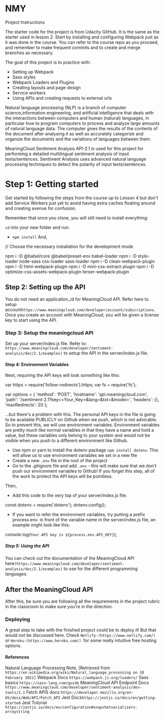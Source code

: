 # NMY
 Project Instructions

The starter code for the project is from Udacity GitHub. It is the same as the starter used in lesson 2. Start by installing and configuring Webpack just as it was done in the course. You can refer to the course repo as you proceed, and remember to make frequent commits and to create and merge branches as necessary.

The goal of this project is to practice with:
- Setting up Webpack
- Sass styles
- Webpack Loaders and Plugins
- Creating layouts and page design
- Service workers
- Using APIs and creating requests to external urls

Natural language processing (NLP) is a branch of computer science,information engineering, and artificial intelligence that deals with the interactions between computers and human (natural) languages, in particular how to program computers to process and analyze large amounts of natural language data. The computer gives the results of the contents of the document after analysing it as well as accurately categorize and organize the documents and the variations of languages between them. 

MeaningCloud Sentiment Analysis API-2.1 is used for this project for performing a detailed multilingual sentiment analysis of input texts/sentences.  Sentiment Analysis uses advanced natural language processing techniques to detect the polarity of input texts/sentences. 

# Step 1: Getting started

Get started by following the steps from the course up to Lesson 4 but don't add Service Workers just yet to avoid having extra caches floating around and creating avenue for confusion. 

Remember that once you clone, you will still need to install everything:

`cd` into your new folder and run:
- `npm install`
And, 

// Choose the necessary installation for the development mode

npm i -D @babel/core @babel/preset-env babel-loader
npm i -D style-loader node-sass css-loader sass-loader
npm i -D clean-webpack-plugin
npm i -D html-webpack-plugin
npm i -D mini-css-extract-plugin
npm i -D optimize-css-assets-webpack-plugin terser-webpack-plugin

## Step 2: Setting up the API

You do not need an application_id for MeaningCloud API. Refer here to setup account```https://www.meaningcloud.com/developer/account/subscriptions```. Once you create an account with MeaningCloud, you will be given a license key to start using the API. 

### Step 3: Setup the meaningcloud API
Set up your server/index.js file.
Refer to: ```https://www.meaningcloud.com/developer/sentiment-analysis/doc/2.1/examples)``` to setup the API in the server/index.js file.


#### Step 4: Environment Variables
Next, requiring the API keys will look something like this:

var https = require('follow-redirects').https;
var fs = require('fs');

var options = {
    'method': 'POST',
    'hostname': 'api.meaningcloud.com',
    'path': '/sentiment-2.1?key=<Your_Key>&lang=<lang>&txt=<text>&model=<model>',
    'headers': {},
    'maxRedirects': 20
};

...but there's a problem with this. The personal API keys in the file is going to be available PUBLICLY on Github when we push, which is not advicable. So to prevent this, we will use environment variables. Environment variables are pretty much like normal variables in that they have a name and hold a value, but these variables only belong to your system and would not be visible when you push to a different environment like Github.

- Use npm or yarn to install the dotenv package ```npm install dotenv```. This will allow us to use environment variables we set in a new file
- Create a new ```.env``` file in the root of the project
- Go to the .gitignore file and add ```.env``` - this will make sure that we don't push our environment variables to Github! If you forget this step, all of the work to protect the API keys will be pointless.

Then,
- Add this code to the very top of your server/index.js file:

const dotenv = require('dotenv');
dotenv.config();

- If you want to refer the environment variables, try putting a prefix process.env. in front of the variable name in the server/index.js file, an example might look like this:

console.log(`Your API key is ${process.env.API_KEY}`);

##### Step 5: Using the API

You can check out the documentation of the MeaningCloud API here```(https://www.meaningcloud.com/developer/sentiment-analysis/doc/2.1/examples)``` to use for the different programming languages. 

## After the MeaningCloud API

After this, be sure you are following all the requirements in the project rubric in the classroom to make sure you're in the direction.

### Deploying

A great step to take with the finished project could be to deploy it! But that would not be discussed here. Check ```Netlify-(https://www.netlify.com/)``` or ```Heroku-(https://www.heroku.com/) ```for some really intuitive free hosting options.

#### References
Natural Language Processing Note, [Retrieved from ```https://en.wikipedia.org/wiki/Natural_language_processing on 18 February 2021]``` 
Webpack Docs ```https://webpack.js.org/loaders/```
Sass basics ```https://sass-lang.com/guide```
MeaningCloud API Endpoint Docs ```https://www.meaningcloud.com/developer/sentiment-analysis/dev-tools/2.1```
Fetch APIS docs ```https://developer.mozilla.org/en-US/docs/Web/API/Fetch_API```
Jest Docs```https://jestjs.io/docs/en/getting-started```
Jest Tutorial ```https://jestjs.io/docs/en/configuration#snapshotserializers-arraystring```
